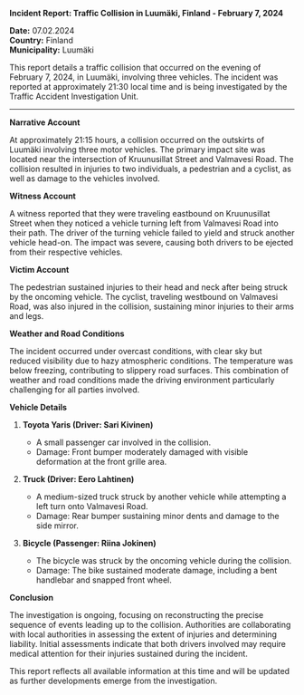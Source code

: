 

**Incident Report: Traffic Collision in Luumäki, Finland - February 7, 2024**

**Date:** 07.02.2024  
**Country:** Finland  
**Municipality:** Luumäki  

This report details a traffic collision that occurred on the evening of February 7, 2024, in Luumäki, involving three vehicles. The incident was reported at approximately 21:30 local time and is being investigated by the Traffic Accident Investigation Unit.

---

**Narrative Account**

At approximately 21:15 hours, a collision occurred on the outskirts of Luumäki involving three motor vehicles. The primary impact site was located near the intersection of Kruunusillat Street and Valmavesi Road. The collision resulted in injuries to two individuals, a pedestrian and a cyclist, as well as damage to the vehicles involved.

**Witness Account**

A witness reported that they were traveling eastbound on Kruunusillat Street when they noticed a vehicle turning left from Valmavesi Road into their path. The driver of the turning vehicle failed to yield and struck another vehicle head-on. The impact was severe, causing both drivers to be ejected from their respective vehicles.

**Victim Account**

The pedestrian sustained injuries to their head and neck after being struck by the oncoming vehicle. The cyclist, traveling westbound on Valmavesi Road, was also injured in the collision, sustaining minor injuries to their arms and legs.

**Weather and Road Conditions**

The incident occurred under overcast conditions, with clear sky but reduced visibility due to hazy atmospheric conditions. The temperature was below freezing, contributing to slippery road surfaces. This combination of weather and road conditions made the driving environment particularly challenging for all parties involved.

**Vehicle Details**

1. **Toyota Yaris (Driver: Sari Kivinen)**  
   - A small passenger car involved in the collision.
   - Damage: Front bumper moderately damaged with visible deformation at the front grille area.

2. **Truck (Driver: Eero Lahtinen)**  
   - A medium-sized truck struck by another vehicle while attempting a left turn onto Valmavesi Road.
   - Damage: Rear bumper sustaining minor dents and damage to the side mirror.

3. **Bicycle (Passenger: Riina Jokinen)**  
   - The bicycle was struck by the oncoming vehicle during the collision.
   - Damage: The bike sustained moderate damage, including a bent handlebar and snapped front wheel.

**Conclusion**

The investigation is ongoing, focusing on reconstructing the precise sequence of events leading up to the collision. Authorities are collaborating with local authorities in assessing the extent of injuries and determining liability. Initial assessments indicate that both drivers involved may require medical attention for their injuries sustained during the incident.

This report reflects all available information at this time and will be updated as further developments emerge from the investigation.